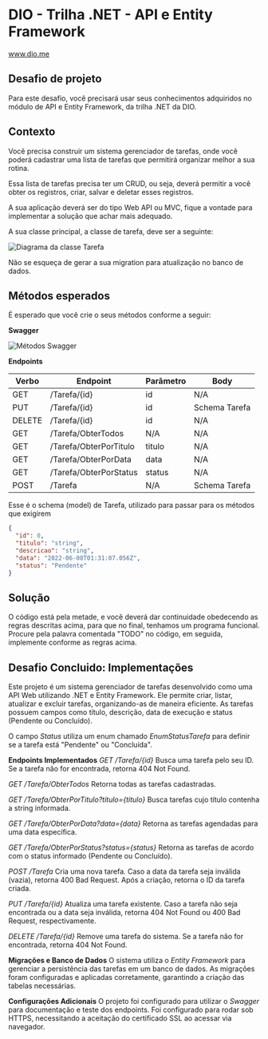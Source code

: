 # DIO - Trilha .NET - API e Entity Framework
www.dio.me

## Desafio de projeto
Para este desafio, você precisará usar seus conhecimentos adquiridos no módulo de API e Entity Framework, da trilha .NET da DIO.

## Contexto
Você precisa construir um sistema gerenciador de tarefas, onde você poderá cadastrar uma lista de tarefas que permitirá organizar melhor a sua rotina.

Essa lista de tarefas precisa ter um CRUD, ou seja, deverá permitir a você obter os registros, criar, salvar e deletar esses registros.

A sua aplicação deverá ser do tipo Web API ou MVC, fique a vontade para implementar a solução que achar mais adequado.

A sua classe principal, a classe de tarefa, deve ser a seguinte:

![Diagrama da classe Tarefa](diagrama.png)

Não se esqueça de gerar a sua migration para atualização no banco de dados.

## Métodos esperados
É esperado que você crie o seus métodos conforme a seguir:


**Swagger**


![Métodos Swagger](swagger.png)


**Endpoints**


| Verbo  | Endpoint                | Parâmetro | Body          |
|--------|-------------------------|-----------|---------------|
| GET    | /Tarefa/{id}            | id        | N/A           |
| PUT    | /Tarefa/{id}            | id        | Schema Tarefa |
| DELETE | /Tarefa/{id}            | id        | N/A           |
| GET    | /Tarefa/ObterTodos      | N/A       | N/A           |
| GET    | /Tarefa/ObterPorTitulo  | titulo    | N/A           |
| GET    | /Tarefa/ObterPorData    | data      | N/A           |
| GET    | /Tarefa/ObterPorStatus  | status    | N/A           |
| POST   | /Tarefa                 | N/A       | Schema Tarefa |

Esse é o schema (model) de Tarefa, utilizado para passar para os métodos que exigirem

```json
{
  "id": 0,
  "titulo": "string",
  "descricao": "string",
  "data": "2022-06-08T01:31:07.056Z",
  "status": "Pendente"
}
```


## Solução
O código está pela metade, e você deverá dar continuidade obedecendo as regras descritas acima, para que no final, tenhamos um programa funcional. Procure pela palavra comentada "TODO" no código, em seguida, implemente conforme as regras acima.


## Desafio Concluido: Implementações

Este projeto é um sistema gerenciador de tarefas desenvolvido como uma API Web utilizando .NET e Entity Framework. Ele permite criar, listar, atualizar e excluir tarefas, organizando-as de maneira eficiente. As tarefas possuem campos como título, descrição, data de execução e status (Pendente ou Concluído).

O campo *Status* utiliza um enum chamado *EnumStatusTarefa* para definir se a tarefa está "Pendente" ou "Concluída".

**Endpoints Implementados**
*GET /Tarefa/{id}*
Busca uma tarefa pelo seu ID. Se a tarefa não for encontrada, retorna 404 Not Found.

*GET /Tarefa/ObterTodos*
Retorna todas as tarefas cadastradas.

*GET /Tarefa/ObterPorTitulo?titulo={titulo}*
Busca tarefas cujo título contenha a string informada.

*GET /Tarefa/ObterPorData?data={data}*
Retorna as tarefas agendadas para uma data específica.

*GET /Tarefa/ObterPorStatus?status={status}*
Retorna as tarefas de acordo com o status informado (Pendente ou Concluído).

*POST /Tarefa*
Cria uma nova tarefa. Caso a data da tarefa seja inválida (vazia), retorna 400 Bad Request. Após a criação, retorna o ID da tarefa criada.

*PUT /Tarefa/{id}*
Atualiza uma tarefa existente. Caso a tarefa não seja encontrada ou a data seja inválida, retorna 404 Not Found ou 400 Bad Request, respectivamente.

*DELETE /Tarefa/{id}*
Remove uma tarefa do sistema. Se a tarefa não for encontrada, retorna 404 Not Found.

**Migrações e Banco de Dados**
O sistema utiliza o *Entity Framework* para gerenciar a persistência das tarefas em um banco de dados. As migrações foram configuradas e aplicadas corretamente, garantindo a criação das tabelas necessárias.

**Configurações Adicionais**
O projeto foi configurado para utilizar o *Swagger* para documentação e teste dos endpoints.
Foi configurado para rodar sob HTTPS, necessitando a aceitação do certificado SSL ao acessar via navegador.
